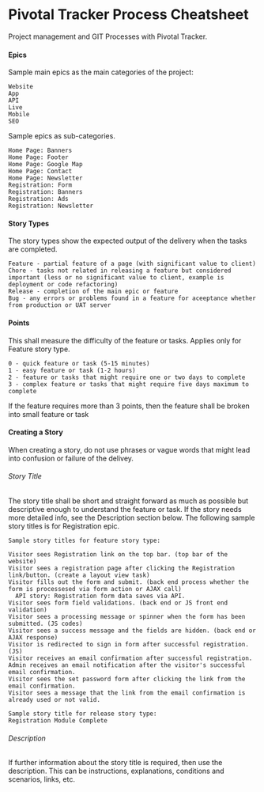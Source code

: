 # Pivotal Tracker Process Cheatsheet
Project management and GIT Processes with Pivotal Tracker.

#### Epics
  Sample main epics as the main categories of the project:
  
    Website
    App
    API
    Live
    Mobile
    SEO
  
  Sample epics as sub-categories.
  
    Home Page: Banners
    Home Page: Footer
    Home Page: Google Map
    Home Page: Contact
    Home Page: Newsletter
    Registration: Form
    Registration: Banners
    Registration: Ads
    Registration: Newsletter

#### Story Types
  The story types show the expected output of the delivery when the tasks are completed.
  
    Feature - partial feature of a page (with significant value to client)
    Chore - tasks not related in releasing a feature but considered important (less or no significant value to client, example is deployment or code refactoring)
    Release - completion of the main epic or feature
    Bug - any errors or problems found in a feature for aceeptance whether from production or UAT server

#### Points
  This shall measure the difficulty of the feature or tasks. Applies only for Feature story type.
  
    0 - quick feature or task (5-15 minutes)
    1 - easy feature or task (1-2 hours)
    2 - feature or tasks that might require one or two days to complete
    3 - complex feature or tasks that might require five days maximum to complete
  
  If the feature requires more than 3 points, then the feature shall be broken into small feature or task

#### Creating a Story
  When creating a story, do not use phrases or vague words that might lead into confusion or failure of the delivey.
  
###### Story Title
  The story title shall be short and straight forward as much as possible but descriptive enough to understand the feature or task. If the story needs more detailed info, see the Description section below. The following sample story titles is for Registration epic.
  
    Sample story titles for feature story type:
    
    Visitor sees Registration link on the top bar. (top bar of the website)
    Visitor sees a registration page after clicking the Registration link/button. (create a layout view task)
    Visitor fills out the form and submit. (back end process whether the form is processesed via form action or AJAX call)
      API story: Registration form data saves via API.
    Visitor sees form field validations. (back end or JS front end validation)
    Visitor sees a processing message or spinner when the form has been submitted. (JS codes)
    Visitor sees a success message and the fields are hidden. (back end or AJAX response)
    Visitor is redirected to sign in form after successful registration. (JS)
    Visitor receives an email confirmation after successful registration.
    Admin receives an email notification after the visitor's successful email confirmation.
    Visitor sees the set password form after clicking the link from the email confirmation.
    Visitor sees a message that the link from the email confirmation is already used or not valid.
    
    Sample story title for release story type:
    Registration Module Complete
  
###### Description
  If further information about the story title is required, then use the description. This can be instructions, explanations, conditions and scenarios, links, etc. 
